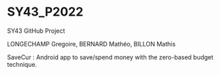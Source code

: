 # SY43_P2022
SY43 GitHub Project

LONGECHAMP Gregoire, BERNARD Mathéo, BILLON Mathis

SaveCur : Android app to save/spend money with the zero-based budget technique.
